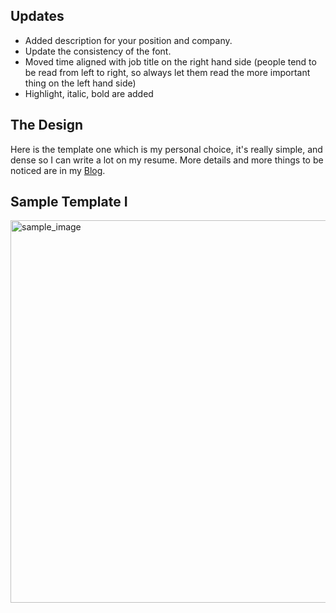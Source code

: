 ## Updates
- Added description for your position and company.
- Update the consistency of the font.
- Moved time aligned with job title on the right hand side (people tend to be read from left to right, so always let them read the more important thing on the left hand side)
- Highlight, italic, bold are added

## The Design
Here is the template one which is my personal choice, it's really simple, and dense so I can write a lot on my resume.
More details and more things to be noticed are in my [Blog](https://levispace.wordpress.com/2018/08/24/resume-template/).

## Sample Template I
<img width="612" alt="sample_image" src="https://user-images.githubusercontent.com/37234961/45592416-765b5300-b932-11e8-90da-f44eab525069.png">
